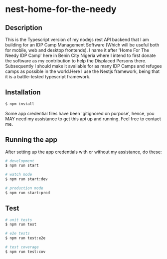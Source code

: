 # nest-home-for-the-needy

## Description

This is the Typescript version of my nodejs rest API backend that I am building for an IDP Camp Management Software (Which will be useful both for mobile, web and desktop frontends). I name it after 'Home For The Needy IDP Camp' here in Benin City Nigeria where I intend to first donate the software as my contribution to help the Displaced Persons there. Subsequently I should make it available for as many IDP Camps and refugee camps as possible in the world.Here I use the Nestjs framework, being that it is a battle-tested typescript framework.

## Installation

```bash
$ npm install
```

Some app credential files have been 'gitignored on purpose', hence, you MAY need my assistance to get this api up and running. Feel free to contact me.

## Running the app

After setting up the app credentials with or without my assistance, do these:

```bash
# development
$ npm run start

# watch mode
$ npm run start:dev

# production mode
$ npm run start:prod
```

## Test

```bash
# unit tests
$ npm run test

# e2e tests
$ npm run test:e2e

# test coverage
$ npm run test:cov
```
